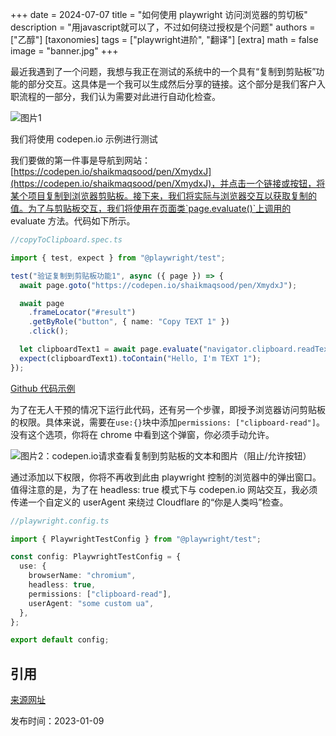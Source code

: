 +++
date = 2024-07-07
title = "如何使用 playwright 访问浏览器的剪切板"
description = "用javascript就可以了，不过如何绕过授权是个问题"
authors = ["乙醇"]
[taxonomies]
tags = ["playwright进阶", "翻译"]
[extra]
math = false
image = "banner.jpg"
+++

最近我遇到了一个问题，我想与我正在测试的系统中的一个具有“复制到剪贴板”功能的部分交互。这具体是一个我可以生成然后分享的链接。这个部分是我们客户入职流程的一部分，我们认为需要对此进行自动化检查。

![图片1](https://playwrightsolutions.com/content/images/2023/01/image-1.png)

我们将使用 codepen.io 示例进行测试

我们要做的第一件事是导航到网站：[https://codepen.io/shaikmaqsood/pen/XmydxJ](https://codepen.io/shaikmaqsood/pen/XmydxJ)，并点击一个链接或按钮，将某个项目复制到浏览器剪贴板。接下来，我们将实际与浏览器交互以获取复制的值。为了与剪贴板交互，我们将使用在页面类`page.evaluate()`上调用的 evaluate 方法。代码如下所示。

```typescript
//copyToClipboard.spec.ts

import { test, expect } from "@playwright/test";

test("验证复制到剪贴板功能1", async ({ page }) => {
  await page.goto("https://codepen.io/shaikmaqsood/pen/XmydxJ");

  await page
    .frameLocator("#result")
    .getByRole("button", { name: "Copy TEXT 1" })
    .click();

  let clipboardText1 = await page.evaluate("navigator.clipboard.readText()");
  expect(clipboardText1).toContain("Hello, I'm TEXT 1");
});
```

[Github 代码示例](https://github.com/BMayhew/playwright-demo/blob/master/tests/ui/codepen/copyToClipboard.spec.ts)

为了在无人干预的情况下运行此代码，还有另一个步骤，即授予浏览器访问剪贴板的权限。具体来说，需要在`use:{}`块中添加`permissions: ["clipboard-read"]`。没有这个选项，你将在 chrome 中看到这个弹窗，你必须手动允许。

![图片2：codepen.io请求查看复制到剪贴板的文本和图片（阻止/允许按钮）](https://playwrightsolutions.com/content/images/2023/01/image.png)

通过添加以下权限，你将不再收到此由 playwright 控制的浏览器中的弹出窗口。值得注意的是，为了在 headless: true 模式下与 codepen.io 网站交互，我必须传递一个自定义的 userAgent 来绕过 Cloudflare 的“你是人类吗”检查。

```typescript
//playwright.config.ts

import { PlaywrightTestConfig } from "@playwright/test";

const config: PlaywrightTestConfig = {
  use: {
    browserName: "chromium",
    headless: true,
    permissions: ["clipboard-read"],
    userAgent: "some custom ua",
  },
};

export default config;
```

## 引用

[来源网址](https://playwrightsolutions.com/how-do-i-access-the-browser-clipboard-with-playwright/)

发布时间：2023-01-09
